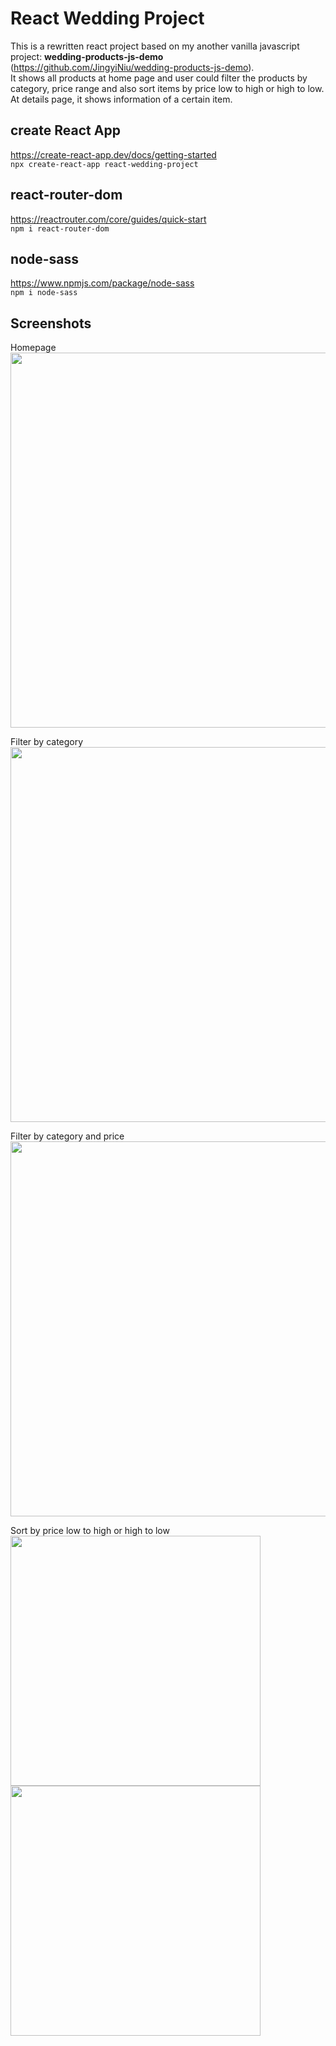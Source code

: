 # React Wedding Project
This is a rewritten react project based on my another vanilla javascript project: **wedding-products-js-demo** (https://github.com/JingyiNiu/wedding-products-js-demo).  
It shows all products at home page and user could filter the products by category, price range and also sort items by price low to high or high to low. At details page, it shows information of a certain item.

## create React App
https://create-react-app.dev/docs/getting-started   
```npx create-react-app react-wedding-project```

## react-router-dom
https://reactrouter.com/core/guides/quick-start   
```npm i react-router-dom```

## node-sass
https://www.npmjs.com/package/node-sass   
```npm i node-sass```

## Screenshots
Homepage   
<img src="https://github.com/JingyiNiu/react-wedding-project/blob/master/public/screenshots/homepage.png" width=600>   

Filter by category   
<img src="https://github.com/JingyiNiu/react-wedding-project/blob/master/public/screenshots/filter-by-category.png" width=600>   

Filter by category and price    
<img src="https://github.com/JingyiNiu/react-wedding-project/blob/master/public/screenshots/filter-by-price.png" width=600>   

Sort by price low to high or high to low   
<img src="https://github.com/JingyiNiu/react-wedding-project/blob/master/public/screenshots/sort-low-to-high.png" width=400> <img src="https://github.com/JingyiNiu/react-wedding-project/blob/master/public/screenshots/sort-high-to-low.png" width=400>  
